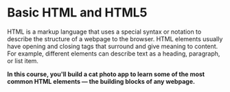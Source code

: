 # Basic HTML and HTML5
HTML is a markup language that uses a special syntax or notation to describe the structure of a webpage to the browser. HTML elements usually have opening and closing tags that surround and give meaning to content. For example, different elements can describe text as a heading, paragraph, or list item.

**In this course, you'll build a cat photo app to learn some of the most common HTML elements — the building blocks of any webpage.**


